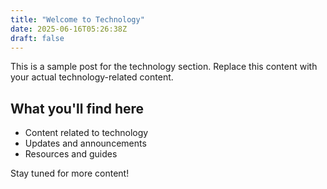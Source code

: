 ```yaml
---
title: "Welcome to Technology"
date: 2025-06-16T05:26:38Z
draft: false
---
```


This is a sample post for the technology section. Replace this content with your actual technology-related content.

## What you'll find here

- Content related to technology
- Updates and announcements
- Resources and guides

Stay tuned for more content!
